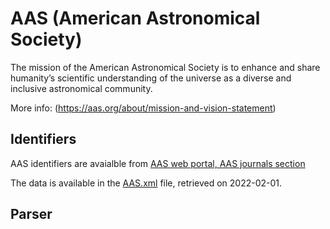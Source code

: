 # AAS (American Astronomical Society)

The mission of the American Astronomical Society is to enhance and share humanity’s scientific understanding of the universe as a diverse and inclusive astronomical community.

More info:
(https://aas.org/about/mission-and-vision-statement)

## Identifiers
 AAS identifiers are avaialble from [AAS web portal, AAS journals section](https://journals.aas.org/facility-keywords/)

The data is available in the [AAS.xml](AAS.xml) file, retrieved on 2022-02-01.

## Parser


